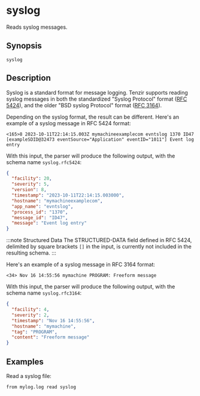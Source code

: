 # syslog

Reads syslog messages.

## Synopsis

```
syslog
```

## Description

Syslog is a standard format for message logging.
Tenzir supports reading syslog messages in both the standardized "Syslog Protocol" format
([RFC 5424](https://tools.ietf.org/html/rfc5424)), and the older "BSD syslog Protocol" format
([RFC 3164](https://tools.ietf.org/html/rfc3164)).

Depending on the syslog format, the result can be different.
Here's an example of a syslog message in RFC 5424 format:

```
<165>8 2023-10-11T22:14:15.003Z mymachineexamplecom evntslog 1370 ID47 [exampleSDID@32473 eventSource="Application" eventID="1011"] Event log entry
```

With this input, the parser will produce the following output, with the schema name `syslog.rfc5424`:

```json
{
  "facility": 20,
  "severity": 5,
  "version": 8,
  "timestamp": "2023-10-11T22:14:15.003000",
  "hostname": "mymachineexamplecom",
  "app_name": "evntslog",
  "process_id": "1370",
  "message_id": "ID47",
  "message": "Event log entry"
}
```

:::note Structured Data
The STRUCTURED-DATA field defined in RFC 5424, delimited by square brackets `[]` in the input,
is currently not included in the resulting schema.
:::

Here's an example of a syslog message in RFC 3164 format:

```
<34> Nov 16 14:55:56 mymachine PROGRAM: Freeform message
```

With this input, the parser will produce the following output, with the schema name `syslog.rfc3164`:

```json
{
  "facility": 4,
  "severity": 2,
  "timestamp": "Nov 16 14:55:56",
  "hostname": "mymachine",
  "tag": "PROGRAM",
  "content": "Freeform message"
}
```

## Examples

Read a syslog file:

```
from mylog.log read syslog
```

